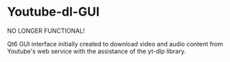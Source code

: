 # Youtube-dl-GUI
NO LONGER FUNCTIONAL!

Qt6 GUI interface initially created to download video and audio content from Youtube's web service with the assistance of the yt-dlp library. 
